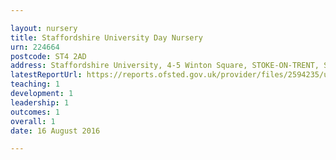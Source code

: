 ```yaml
---

layout: nursery
title: Staffordshire University Day Nursery
urn: 224664
postcode: ST4 2AD
address: Staffordshire University, 4-5 Winton Square, STOKE-ON-TRENT, ST4 2AD
latestReportUrl: https://reports.ofsted.gov.uk/provider/files/2594235/urn/224664.pdf
teaching: 1
development: 1
leadership: 1
outcomes: 1
overall: 1
date: 16 August 2016

---
```

